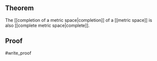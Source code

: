 ## Theorem
The [[completion of a metric space|completion]] of a [[metric space]] is also [[complete metric space|complete]].

## Proof
#write_proof